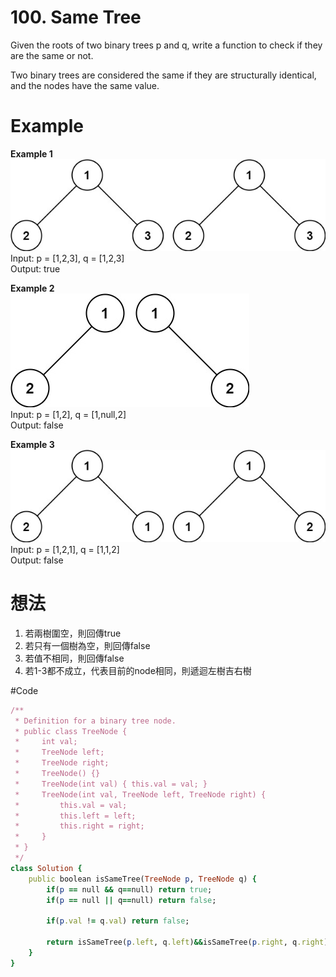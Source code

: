 # 100. Same Tree
Given the roots of two binary trees p and q, write a function to check if they are the same or not.  

Two binary trees are considered the same if they are structurally identical, and the nodes have the same value.  

 
# Example
**Example 1**  
![Image](https://github.com/Adalyne/Leetcode/blob/ecc76a09b914c56466185217fcc3740e617d4073/Binary%20Tree%20General/Image/ex1.jpg)  
Input: p = [1,2,3], q = [1,2,3]  
Output: true  

**Example 2**  
![Image](https://github.com/Adalyne/Leetcode/blob/a9fa1e5750a6f560f74bec75246c8c05c07bc061/Binary%20Tree%20General/Image/ex2.jpg)  
Input: p = [1,2], q = [1,null,2]  
Output: false  

**Example 3**
![Image](https://github.com/Adalyne/Leetcode/blob/5eaf93c34391483faaad47fe9896f23a5ac7f513/Binary%20Tree%20General/Image/ex3.jpg)  
Input: p = [1,2,1], q = [1,1,2]  
Output: false  

# 想法
1. 若兩樹圍空，則回傳true  
2. 若只有一個樹為空，則回傳false
3. 若值不相同，則回傳false
4. 若1-3都不成立，代表目前的node相同，則遞迴左樹吉右樹

#Code
```ruby
/**
 * Definition for a binary tree node.
 * public class TreeNode {
 *     int val;
 *     TreeNode left;
 *     TreeNode right;
 *     TreeNode() {}
 *     TreeNode(int val) { this.val = val; }
 *     TreeNode(int val, TreeNode left, TreeNode right) {
 *         this.val = val;
 *         this.left = left;
 *         this.right = right;
 *     }
 * }
 */
class Solution {
    public boolean isSameTree(TreeNode p, TreeNode q) {
        if(p == null && q==null) return true;
        if(p == null || q==null) return false;

        if(p.val != q.val) return false;

        return isSameTree(p.left, q.left)&&isSameTree(p.right, q.right);
    }
}
```
